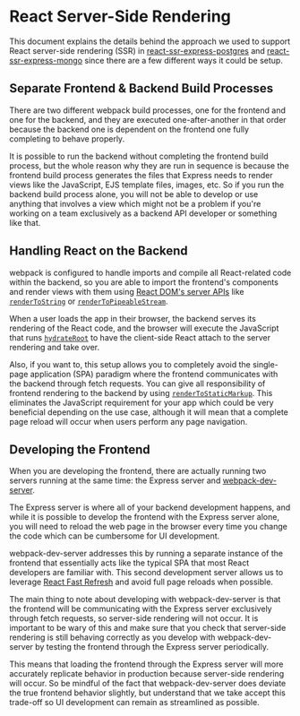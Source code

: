 # React Server-Side Rendering

This document explains the details behind the approach we used to support React server-side rendering (SSR) in [react-ssr-express-postgres](../starters/react-ssr-express-postgres) and [react-ssr-express-mongo](../starters/react-ssr-express-mongo) since there are a few different ways it could be setup.

## Separate Frontend & Backend Build Processes

There are two different webpack build processes, one for the frontend and one for the backend, and they are executed one-after-another in that order because the backend one is dependent on the frontend one fully completing to behave properly.

It is possible to run the backend without completing the frontend build process, but the whole reason why they are run in sequence is because the frontend build process generates the files that Express needs to render views like the JavaScript, EJS template files, images, etc. So if you run the backend build process alone, you will not be able to develop or use anything that involves a view which might not be a problem if you're working on a team exclusively as a backend API developer or something like that.

## Handling React on the Backend

webpack is configured to handle imports and compile all React-related code within the backend, so you are able to import the frontend's components and render views with them using [React DOM's server APIs](https://react.dev/reference/react-dom/server) like [`renderToString`](https://react.dev/reference/react-dom/server/renderToString) or [`renderToPipeableStream`](https://react.dev/reference/react-dom/server/renderToPipeableStream).

When a user loads the app in their browser, the backend serves its rendering of the React code, and the browser will execute the JavaScript that runs [`hydrateRoot`](https://react.dev/reference/react-dom/client/hydrateRoot) to have the client-side React attach to the server rendering and take over.

Also, if you want to, this setup allows you to completely avoid the single-page application (SPA) paradigm where the frontend communicates with the backend through fetch requests. You can give all responsibility of frontend rendering to the backend by using [`renderToStaticMarkup`](https://react.dev/reference/react-dom/server/renderToStaticMarkup). This eliminates the JavaScript requirement for your app which could be very beneficial depending on the use case, although it will mean that a complete page reload will occur when users perform any page navigation.

## Developing the Frontend

When you are developing the frontend, there are actually running two servers running at the same time: the Express server and [webpack-dev-server](https://webpack.js.org/configuration/dev-server).

The Express server is where all of your backend development happens, and while it is possible to develop the frontend with the Express server alone, you will need to reload the web page in the browser every time you change the code which can be cumbersome for UI development.

webpack-dev-server addresses this by running a separate instance of the frontend that essentially acts like the typical SPA that most React developers are familiar with. This second development server allows us to leverage [React Fast Refresh](https://github.com/pmmmwh/react-refresh-webpack-plugin#readme) and avoid full page reloads when possible.

The main thing to note about developing with webpack-dev-server is that the frontend will be communicating with the Express server exclusively through fetch requests, so server-side rendering will not occur. It is important to be wary of this and make sure that you check that server-side rendering is still behaving correctly as you develop with webpack-dev-server by testing the frontend through the Express server periodically.

This means that loading the frontend through the Express server will more accurately replicate behavior in production because server-side rendering will occur. So be mindful of the fact that webpack-dev-server does deviate the true frontend behavior slightly, but understand that we take accept this trade-off so UI development can remain as streamlined as possible.
